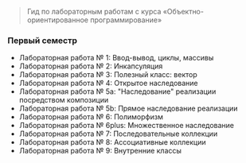 > Гид по лабораторным работам с курса «Объектно-ориентированное программирование»


### Первый семестр 
 - Лабораторная работа № 1: Ввод-вывод, циклы, массивы
 - Лабораторная работа № 2: Инкапсуляция
 - Лабораторная работа № 3: Полезный класс: вектор
 - Лабораторная работа № 4: Открытое наследование
 - Лабораторная работа № 5a: "Наследование" реализации посредством композиции
 - Лабораторная работа № 5b: Прямое наследование реализации
 - Лабораторная работа № 6: Полиморфизм
 - Лабораторная работа № 6plus: Множественное наследование
 - Лабораторная работа № 7: Последовательные коллекции
 - Лабораторная работа № 8: Ассоциативные коллекции
 - Лабораторная работа № 9: Внутренние классы


